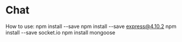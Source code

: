 # Chat
 How to use:
 npm install --save
 npm install --save express@4.10.2
 npm install --save socket.io
 npm install mongoose
